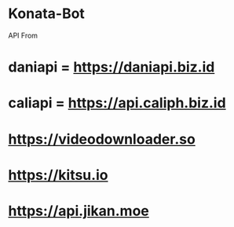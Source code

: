 ﻿# Konata-Bot

API From
# daniapi = https://daniapi.biz.id
# caliapi = https://api.caliph.biz.id
# https://videodownloader.so
# https://kitsu.io
# https://api.jikan.moe
# 
